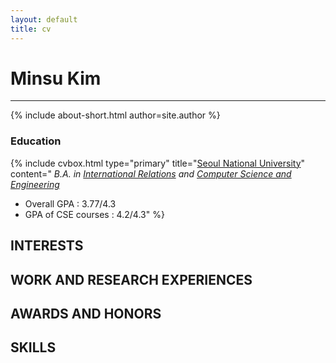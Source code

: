 ```yaml
---
layout: default
title: cv
---
```

# Minsu Kim
<hr/>
{% include about-short.html author=site.author %}

<span class="icon-book"></span>

### Education

{% include cvbox.html type="primary" title="[Seoul National University](http://en.snu.ac.kr/)" content="
*B.A. in [International Relations](http://ir.snu.ac.kr/english/) and [Computer Science and Engineering](http://cse.snu.ac.kr/)*

* Overall GPA : 3.77/4.3
* GPA of CSE courses : 4.2/4.3" %}

## INTERESTS

## WORK AND RESEARCH EXPERIENCES

## AWARDS AND HONORS

## SKILLS